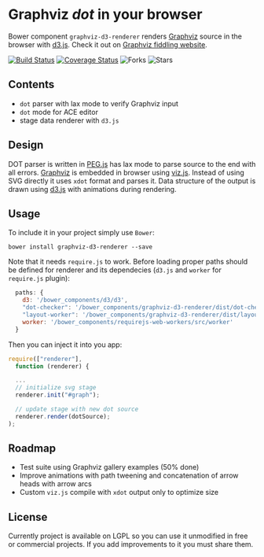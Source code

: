 Graphviz *dot* in your browser
==============================
Bower component `graphviz-d3-renderer` renders [Graphviz](http://graphviz.org) source in the browser with [d3.js](https://github.com/mbostock/d3). Check it out on [Graphviz fiddling website](http://graphviz.it/).

[![Build Status](https://travis-ci.org/mstefaniuk/graph-viz-d3-js.svg?branch=master)](https://travis-ci.org/mstefaniuk/graph-viz-d3-js)
[![Coverage Status](https://coveralls.io/repos/mstefaniuk/graph-viz-d3-js/badge.svg?branch=master)](https://coveralls.io/r/mstefaniuk/graph-viz-d3-js?branch=master)
![Forks](https://img.shields.io/github/forks/mstefaniuk/graph-viz-d3-js.svg)
![Stars](https://img.shields.io/github/stars/mstefaniuk/graph-viz-d3-js.svg)

Contents
--------
* `dot` parser with lax mode to verify Graphviz input
* `dot` mode for ACE editor
* stage data renderer with `d3.js`

Design
------
DOT parser is written in [PEG.js](https://github.com/dmajda/pegjs) has lax mode to parse source to the end with all errors. [Graphviz](http://graphviz.org) is embedded in browser using [viz.js](https://github.com/mdaines/viz.js).
Instead of using SVG directly it uses `xdot` format and parses it. Data structure of the output is drawn using
[d3.js](https://github.com/mbostock/d3) with animations during rendering.

Usage
-----
To include it in your project simply use `Bower`:
```
bower install graphviz-d3-renderer --save
```
Note that it needs `require.js` to work. Before loading proper paths should be defined for renderer and its dependecies (`d3.js` and `worker` for `require.js` plugin):
```javascript
  paths: {
    d3: '/bower_components/d3/d3',
    "dot-checker": '/bower_components/graphviz-d3-renderer/dist/dot-checker',
    "layout-worker": '/bower_components/graphviz-d3-renderer/dist/layout-worker',
    worker: '/bower_components/requirejs-web-workers/src/worker'
  }
```
Then you can inject it into you app:
```javascript
require(["renderer"],
  function (renderer) {

  ...
  // initialize svg stage
  renderer.init("#graph");

  // update stage with new dot source
  renderer.render(dotSource);
);
```

Roadmap
-------
* Test suite using Graphviz gallery examples (50% done)
* Improve animations with path tweening and concatenation of arrow heads with arrow arcs
* Custom `viz.js` compile with `xdot` output only to optimize size

License
-------
Currently project is available on LGPL so you can use it unmodified in free or commercial projects. If you add improvements
to it you must share them.
